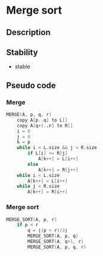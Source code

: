 # Merge sort

## Description

## Stability
+ stable

## Pseudo code

### Merge

```cpp
MERGE(A, p, q, r)
    copy A[p..q] to L[]
    copy A[q+1..r] to R[]
    i = 0
    j = 0
    k = p
    while i < L.size && j < R.size
        if L[i] <= R[j]
            A[k++] = L[i++]
        else
            A[k++] = R[j++]
    while i < L.size
        A[k++] = L[i++]
    while j < R.size
        A[k++] = R[i++]
```

### Merge sort

```cpp
MERGE_SORT(A, p, r)
    if p < r
        q = ⌊(p + r)/2⌋
        MERGE_SORT(A, p, q)
        MERGE_SORT(A, q+1, r)
        MERGE_SORT(A, p, q, r)
```
